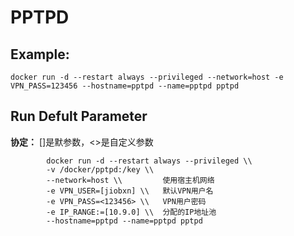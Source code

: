 PPTPD
===

## Example:

    docker run -d --restart always --privileged --network=host -e VPN_PASS=123456 --hostname=pptpd --name=pptpd pptpd

## Run Defult Parameter
**协定：** []是默参数，<>是自定义参数

			docker run -d --restart always --privileged \\
			-v /docker/pptpd:/key \\
			--network=host \\         使用宿主机网络
			-e VPN_USER=[jiobxn] \\   默认VPN用户名
			-e VPN_PASS=<123456> \\   VPN用户密码
			-e IP_RANGE:=[10.9.0] \\  分配的IP地址池
			--hostname=pptpd --name=pptpd pptpd
